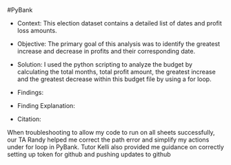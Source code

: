 #PyBank 

* Context: This election dataset contains a detailed list of dates and profit loss amounts.

* Objective: The primary goal of this analysis was to identify the greatest increase and decrease in profits and their corresponding date.

* Solution: I used the python scripting to analyze the budget by calculating the total months, total profit amount, the greatest increase and the greatest decrease within this budget file by using a for loop.

* Findings:

* Finding Explanation:

* Citation:

When troubleshooting to allow my code to run on all sheets successfully, our TA Randy helped me correct the path error and simplify my actions under for loop in PyBank. Tutor Kelli also provided me guidance on correctly setting up token for github and pushing updates to github
